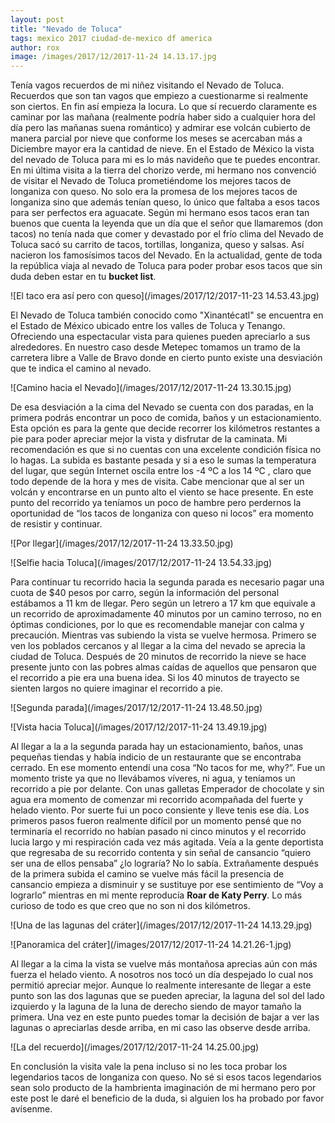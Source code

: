 ```yaml
---
layout: post
title: "Nevado de Toluca"
tags: mexico 2017 ciudad-de-mexico df america
author: rox
image: /images/2017/12/2017-11-24 14.13.17.jpg
---
```

Tenía vagos recuerdos de mi niñez visitando el Nevado de Toluca. Recuerdos que son tan vagos que empiezo a cuestionarme si realmente son ciertos. En fin así empieza la locura. Lo que sí recuerdo claramente es caminar por las mañana (realmente podría haber sido a cualquier hora del día pero las mañanas suena romántico) y admirar ese volcán cubierto de manera parcial por nieve que conforme los meses se acercaban más a Diciembre mayor era la cantidad de nieve.  En el Estado de México la vista del nevado de Toluca para mi  es lo más navideño que te puedes encontrar.
En mi última visita a la tierra del chorizo verde, mi hermano nos convenció de visitar el Nevado de Toluca prometiéndome los mejores tacos de longaniza con queso. No solo era la promesa de los mejores tacos de longaniza sino que además tenían queso, lo único que faltaba a esos tacos para ser perfectos era aguacate.  Según mi hermano esos tacos eran tan buenos que cuenta la leyenda que un día que el señor que llamaremos (don tacos) no tenía nada que comer y devastado por el frío clima del Nevado de Toluca sacó su carrito de tacos, tortillas, longaniza, queso y salsas. Así nacieron los famosísimos tacos del Nevado. En la actualidad, gente de toda la república viaja al nevado de Toluca para poder probar esos tacos que sin duda deben estar en tu **bucket list**.

![El taco era así pero con queso](/images/2017/12/2017-11-23 14.53.43.jpg)

El Nevado de Toluca también conocido como  "Xinantécatl" se encuentra en el Estado de México ubicado entre los valles de Toluca y Tenango. Ofreciendo una espectacular vista para quienes pueden apreciarlo a sus alrededores.  En nuestro caso desde Metepec tomamos un tramo de la carretera libre a Valle de Bravo donde en cierto punto existe una desviación que te indica el camino al nevado.

![Camino hacia el Nevado](/images/2017/12/2017-11-24 13.30.15.jpg)

De esa desviación a la cima del Nevado se cuenta con dos paradas, en la primera podrás encontrar un poco de comida, baños y un estacionamiento. Esta opción es para la gente que decide recorrer los kilómetros restantes a pie para poder apreciar mejor la vista y disfrutar de la caminata. Mi recomendación es que si no cuentas con una excelente condición física no lo hagas. La subida es bastante pesada y si a eso le sumas la temperatura del lugar, que según Internet oscila entre los -4 ºC  a los 14 ºC , claro que todo depende de la hora y mes de visita. Cabe mencionar que al ser un volcán y encontrarse en un punto alto el viento se hace presente. En este punto del recorrido ya teníamos un poco de hambre pero perdernos la oportunidad de “los tacos de longaniza con queso ni locos” era momento de resistir y continuar.

![Por llegar](/images/2017/12/2017-11-24 13.33.50.jpg)

![Selfie hacia Toluca](/images/2017/12/2017-11-24 13.54.33.jpg)

Para continuar tu recorrido hacia la segunda parada es necesario pagar una cuota de $40 pesos por carro, según la información del personal estábamos a 11 km de llegar. Pero  según un letrero a 17 km que equivale a un recorrido de aproximadamente 40 minutos por un camino terroso, no en óptimas condiciones, por lo que es recomendable manejar con calma y precaución. Mientras vas subiendo la vista se vuelve hermosa. Primero se ven los poblados cercanos y al llegar a la cima del nevado se aprecia la ciudad de Toluca. Después de 20 minutos de recorrido la nieve se hace presente junto con las pobres almas caídas de aquellos que pensaron que el recorrido a pie era una buena idea. Si los 40 minutos de trayecto se sienten largos no quiere imaginar el recorrido a pie.

![Segunda parada](/images/2017/12/2017-11-24 13.48.50.jpg)

![Vista hacia Toluca](/images/2017/12/2017-11-24 13.49.19.jpg)

Al llegar a la a la segunda parada hay un estacionamiento, baños, unas pequeñas tiendas y había indicio de un restaurante que se encontraba cerrado. En ese momento entendí una cosa  “No tacos for me, why?”. Fue un momento triste ya que no llevábamos víveres, ni agua, y teníamos un recorrido a pie por delante. Con unas galletas Emperador de chocolate y sin agua era momento de comenzar mi recorrido acompañada del fuerte y helado viento. Por suerte fui un poco consiente y lleve tenis ese día. Los primeros pasos fueron realmente difícil por un momento pensé que no terminaría el recorrido no habían pasado ni cinco minutos y el recorrido lucia largo y mi respiración cada vez más agitada. Veía a la gente deportista que regresaba de su recorrido contenta y sin señal de cansancio “quiero ser una de ellos pensaba” ¿lo lograría? No lo sabía. Extrañamente después de la primera subida el camino se vuelve más fácil la presencia de cansancio empieza a disminuir y se sustituye por ese sentimiento de “Voy a lograrlo” mientras en mi mente reproducía **Roar de Katy Perry**. Lo más curioso de todo es que creo que no son ni dos kilómetros.

![Una de las lagunas del cráter](/images/2017/12/2017-11-24 14.13.29.jpg)

![Panoramica del cráter](/images/2017/12/2017-11-24 14.21.26-1.jpg)

Al llegar a la cima la vista se vuelve más montañosa aprecias aún con más fuerza el helado viento. A nosotros nos tocó un día despejado lo cual nos permitió apreciar mejor. Aunque lo realmente interesante de llegar a este punto son las dos lagunas que se pueden apreciar, la laguna del sol del lado izquierdo  y la laguna de la luna de derecho siendo de mayor tamaño la primera. Una vez en este punto puedes tomar la decisión de bajar a ver las lagunas o apreciarlas desde arriba, en mi caso las observe desde arriba. 

![La del recuerdo](/images/2017/12/2017-11-24 14.25.00.jpg)

En conclusión la visita vale la pena incluso si no les toca probar los legendarios tacos de longaniza con queso. No sé si esos tacos legendarios sean solo producto de la hambrienta imaginación de mi hermano pero por este post le daré el beneficio de la duda, si alguien los ha probado por favor avísenme.